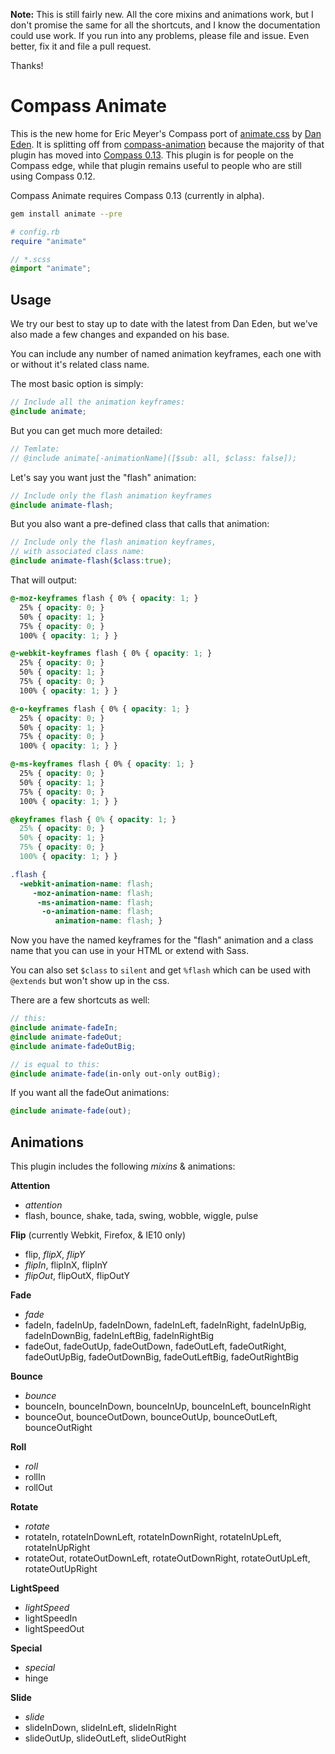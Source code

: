 **Note:** This is still fairly new. All the core mixins and animations work,
but I don't promise the same for all the shortcuts,
and I know the documentation could use work.
If you run into any problems, please file and issue.
Even better, fix it and file a pull request.

Thanks!

Compass Animate
===============

This is the new home for
Eric Meyer's Compass port of
[animate.css][animate]
by [Dan Eden][dan].
It is splitting off from
[compass-animation][ca]
because the majority of that plugin
has moved into [Compass 0.13][c13].
This plugin is for people on the Compass edge,
while that plugin remains useful
to people who are still using Compass 0.12.

Compass Animate requires
Compass 0.13 (currently in alpha).

```bash
gem install animate --pre
```

```ruby
# config.rb
require "animate"
```

```scss
// *.scss
@import "animate";
```

[animate]: http://daneden.me/animate/
[dan]: http://daneden.me/
[ca]: https://github.com/ericam/compass-animation
[c13]: http://beta.compass-style.org/reference/compass/css3/animation/

## Usage

We try our best to stay up to date
with the latest from Dan Eden,
but we've also made a few changes
and expanded on his base.

You can include any number of named animation keyframes,
each one with or without it's related class name.

The most basic option is simply:

```scss
// Include all the animation keyframes:
@include animate;
```

But you can get much more detailed:

```scss
// Temlate:
// @include animate[-animationName]([$sub: all, $class: false]);
```

Let's say you want just the "flash" animation:

```scss
// Include only the flash animation keyframes
@include animate-flash;
```

But you also want a pre-defined class
that calls that animation:

```scss
// Include only the flash animation keyframes,
// with associated class name:
@include animate-flash($class:true);
```

That will output:

```css
@-moz-keyframes flash { 0% { opacity: 1; }
  25% { opacity: 0; }
  50% { opacity: 1; }
  75% { opacity: 0; }
  100% { opacity: 1; } }

@-webkit-keyframes flash { 0% { opacity: 1; }
  25% { opacity: 0; }
  50% { opacity: 1; }
  75% { opacity: 0; }
  100% { opacity: 1; } }

@-o-keyframes flash { 0% { opacity: 1; }
  25% { opacity: 0; }
  50% { opacity: 1; }
  75% { opacity: 0; }
  100% { opacity: 1; } }

@-ms-keyframes flash { 0% { opacity: 1; }
  25% { opacity: 0; }
  50% { opacity: 1; }
  75% { opacity: 0; }
  100% { opacity: 1; } }

@keyframes flash { 0% { opacity: 1; }
  25% { opacity: 0; }
  50% { opacity: 1; }
  75% { opacity: 0; }
  100% { opacity: 1; } }

.flash {
  -webkit-animation-name: flash;
     -moz-animation-name: flash;
      -ms-animation-name: flash;
       -o-animation-name: flash;
          animation-name: flash; }
```

Now you have the named keyframes
for the "flash" animation
and a class name that you can use in your HTML
or extend with Sass.

You can also set `$class` to `silent`
and get `%flash`
which can be used with `@extends`
but won't show up in the css.

There are a few shortcuts as well:

```scss
// this:
@include animate-fadeIn;
@include animate-fadeOut;
@include animate-fadeOutBig;

// is equal to this:
@include animate-fade(in-only out-only outBig);
```

If you want all the fadeOut animations:

```scss
@include animate-fade(out);
```

## Animations

This plugin includes the following _mixins_ & animations:

**Attention**
- _attention_
- flash, bounce, shake, tada, swing, wobble, wiggle, pulse

**Flip** (currently Webkit, Firefox, & IE10 only)
- flip, _flipX_, _flipY_
- _flipIn_, flipInX, flipInY
- _flipOut_, flipOutX, flipOutY

**Fade**
- _fade_
- fadeIn, fadeInUp, fadeInDown, fadeInLeft, fadeInRight,
  fadeInUpBig, fadeInDownBig, fadeInLeftBig, fadeInRightBig
- fadeOut, fadeOutUp, fadeOutDown, fadeOutLeft, fadeOutRight,
  fadeOutUpBig, fadeOutDownBig, fadeOutLeftBig, fadeOutRightBig

**Bounce**
- _bounce_
- bounceIn, bounceInDown, bounceInUp, bounceInLeft, bounceInRight
- bounceOut, bounceOutDown, bounceOutUp, bounceOutLeft, bounceOutRight

**Roll**
- _roll_
- rollIn
- rollOut

**Rotate**
- _rotate_
- rotateIn, rotateInDownLeft, rotateInDownRight,
  rotateInUpLeft, rotateInUpRight
- rotateOut, rotateOutDownLeft, rotateOutDownRight,
  rotateOutUpLeft, rotateOutUpRight

**LightSpeed**
- _lightSpeed_
- lightSpeedIn
- lightSpeedOut

**Special**
- _special_
- hinge

**Slide**
- _slide_
- slideInDown, slideInLeft, slideInRight
- slideOutUp, slideOutLeft, slideOutRight
